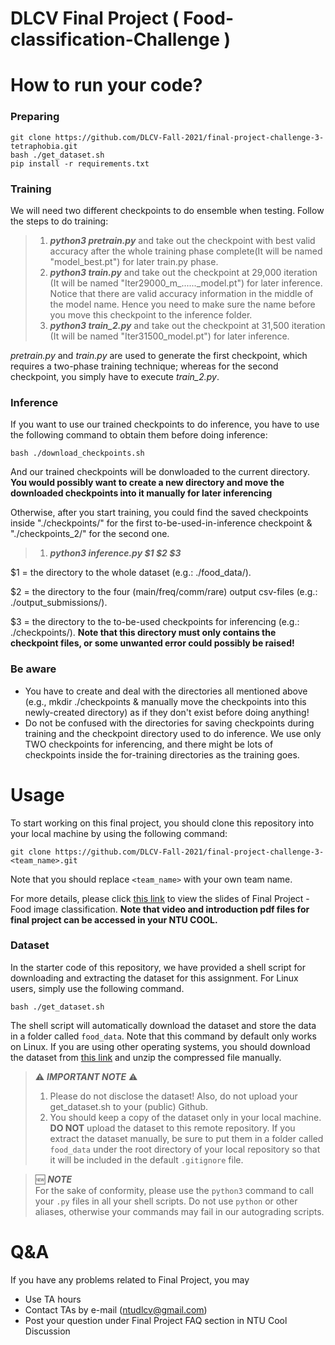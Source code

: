 # DLCV Final Project ( Food-classification-Challenge )

# How to run your code?

### Preparing
    git clone https://github.com/DLCV-Fall-2021/final-project-challenge-3-tetraphobia.git
    bash ./get_dataset.sh
    pip install -r requirements.txt

### Training
We will need two different checkpoints to do ensemble when testing. Follow the steps to do training:
> 1. ***python3 pretrain.py*** and take out the checkpoint with best valid accuracy after the whole training phase complete(It will be named "model_best.pt") for later train.py phase.
> 2. ***python3 train.py*** and take out the checkpoint at 29,000 iteration (It will be named "Iter29000_m_......_model.pt") for later inference. Notice that there are valid accuracy information in the middle of the model name. Hence you need to make sure the name before you move this checkpoint to the inference folder.
> 3. ***python3 train_2.py*** and take out the checkpoint at 31,500 iteration (It will be named "Iter31500_model.pt") for later inference.

*pretrain.py* and *train.py* are used to generate the first checkpoint, which requires a two-phase training technique; whereas for the second checkpoint, you simply have to execute *train_2.py*.

### Inference
If you want to use our trained checkpoints to do inference, you have to use the following command to obtain them before doing inference:

    bash ./download_checkpoints.sh
And our trained checkpoints will be donwloaded to the current directory. **You would possibly want to create a new directory and move the downloaded checkpoints into it manually for later inferencing**

Otherwise, after you start training, you could find the saved checkpoints inside "./checkpoints/" for the first to-be-used-in-inference checkpoint & "./checkpoints_2/" for the second one.
> 1. ***python3 inference.py $1 $2 $3***

$1 = the directory to the whole dataset (e.g.: ./food_data/).

$2 = the directory to the four (main/freq/comm/rare) output csv-files (e.g.: ./output_submissions/).

$3 = the directory to the to-be-used checkpoints for inferencing (e.g.: ./checkpoints/). **Note that this directory must only contains the checkpoint files, or some unwanted error could possibly be raised!**

### Be aware
+ You have to create and deal with the directories all mentioned above (e.g., mkdir ./checkpoints & manually move the checkpoints into this newly-created directory) as if they don't exist before doing anything!
+ Do not be confused with the directories for saving checkpoints during training and the checkpoint directory used to do inference. We use only TWO checkpoints for inferencing, and there might be lots of checkpoints inside the for-training directories as the training goes.

    
# Usage
To start working on this final project, you should clone this repository into your local machine by using the following command:

    git clone https://github.com/DLCV-Fall-2021/final-project-challenge-3-<team_name>.git
Note that you should replace `<team_name>` with your own team name.

For more details, please click [this link](https://drive.google.com/drive/folders/13PQuQv4dllmdlA7lJNiLDiZ7gOxge2oJ?usp=sharing) to view the slides of Final Project - Food image classification. **Note that video and introduction pdf files for final project can be accessed in your NTU COOL.**

### Dataset
In the starter code of this repository, we have provided a shell script for downloading and extracting the dataset for this assignment. For Linux users, simply use the following command.

    bash ./get_dataset.sh
The shell script will automatically download the dataset and store the data in a folder called `food_data`. Note that this command by default only works on Linux. If you are using other operating systems, you should download the dataset from [this link](https://drive.google.com/file/d/1IYWPK8h9FWyo0p4-SCAatLGy0l5omQaw/view?usp=sharing) and unzip the compressed file manually.

> ⚠️ ***IMPORTANT NOTE*** ⚠️  
> 1. Please do not disclose the dataset! Also, do not upload your get_dataset.sh to your (public) Github.
> 2. You should keep a copy of the dataset only in your local machine. **DO NOT** upload the dataset to this remote repository. If you extract the dataset manually, be sure to put them in a folder called `food_data` under the root directory of your local repository so that it will be included in the default `.gitignore` file.

> 🆕 ***NOTE***  
> For the sake of conformity, please use the `python3` command to call your `.py` files in all your shell scripts. Do not use `python` or other aliases, otherwise your commands may fail in our autograding scripts.

# Q&A
If you have any problems related to Final Project, you may
- Use TA hours
- Contact TAs by e-mail ([ntudlcv@gmail.com](mailto:ntudlcv@gmail.com))
- Post your question under Final Project FAQ section in NTU Cool Discussion
